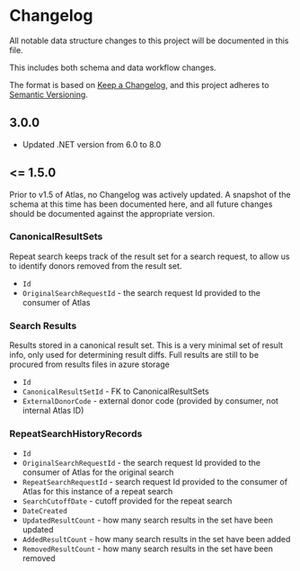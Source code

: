 ﻿# Changelog

All notable data structure changes to this project will be documented in this file.

This includes both schema and data workflow changes.

The format is based on [Keep a Changelog](https://keepachangelog.com/en/1.0.0/),
and this project adheres to [Semantic Versioning](https://semver.org/spec/v2.0.0.html).


## 3.0.0
* Updated .NET version from 6.0 to 8.0

## <= 1.5.0

Prior to v1.5 of Atlas, no Changelog was actively updated. A snapshot of the schema at this time has been documented here, and all future changes should be documented against the appropriate version.

### CanonicalResultSets

Repeat search keeps track of the result set for a search request, to allow us to identify donors removed from the result set. 

* `Id`
* `OriginalSearchRequestId` - the search request Id provided to the consumer of Atlas

### Search Results

Results stored in a canonical result set. This is a very minimal set of result info, only used for determining result diffs. Full results are still to be procured from results files in azure storage

* `Id`
* `CanonicalResultSetId` - FK to CanonicalResultSets
* `ExternalDonorCode` - external donor code (provided by consumer, not internal Atlas ID)

### RepeatSearchHistoryRecords

* `Id`
* `OriginalSearchRequestId` - the search request Id provided to the consumer of Atlas for the original search
* `RepeatSearchRequestId` - search request Id provided to the consumer of Atlas for this instance of a repeat search
* `SearchCutoffDate` - cutoff provided for the repeat search
* `DateCreated`
* `UpdatedResultCount` - how many search results in the set have been updated 
* `AddedResultCount` - how many search results in the set have been added
* `RemovedResultCount` - how many search results in the set have been removed